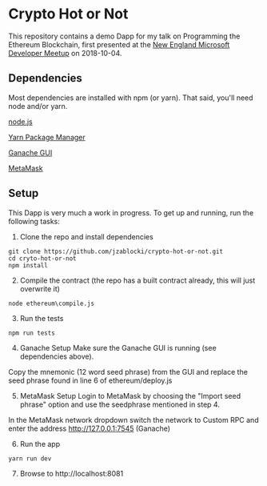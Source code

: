 # Crypto Hot or Not

This repository contains a demo Dapp for my talk on Programming the Ethereum Blockchain, first presented at the [New England Microsoft Developer Meetup](https://www.meetup.com/NE-MSFT-Devs/events/254986942/) on 2018-10-04.

## Dependencies

Most dependencies are installed with npm (or yarn).  That said, you'll need node and/or yarn.

[node.js](https://nodejs.org)

[Yarn Package Manager](https://yarnpkg.com/lang/en/docs/install/#mac-stable)

[Ganache GUI](https://truffleframework.com/ganache)

[MetaMask](https://metamask.io)

## Setup

This Dapp is very much a work in progress.  To get up and running, run the following tasks:

1. Clone the repo and install dependencies
```
git clone https://github.com/jzablocki/crypto-hot-or-not.git
cd cryto-hot-or-not
npm install
```

2. Compile the contract (the repo has a built contract already, this will just overwrite it)
```
node ethereum\compile.js
```

3. Run the tests
```
npm run tests
```

4. Ganache Setup
Make sure the Ganache GUI is running (see dependencies above).

Copy the mnemonic (12 word seed phrase) from the GUI and replace the seed phrase found in line 6 of ethereum/deploy.js

5. MetaMask Setup
Login to MetaMask by choosing the "Import seed phrase" option and use the seedphrase mentioned in step 4.

In the MetaMask network dropdown switch the network to Custom RPC and enter the address http://127.0.0.1:7545 (Ganache)

6. Run the app
```
yarn run dev
```

7. Browse to http://localhost:8081





